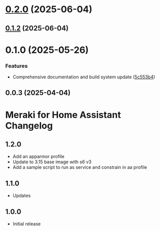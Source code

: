 # [0.2.0](https://github.com/brewmarsh/meraki-homeassistant/compare/v0.1.2...v0.2.0) (2025-06-04)



## [0.1.2](https://github.com/brewmarsh/meraki-homeassistant/compare/v0.1.1...v0.1.2) (2025-06-04)



# 0.1.0 (2025-05-26)


### Features

* Comprehensive documentation and build system update ([5c553b4](https://github.com/brewmarsh/meraki-homeassistant/commit/5c553b4c2873f9720c5190641f750fa06e2d78b4))



## 0.0.3 (2025-04-04)



# Meraki for Home Assistant Changelog

## 1.2.0

- Add an apparmor profile
- Update to 3.15 base image with s6 v3
- Add a sample script to run as service and constrain in aa profile

## 1.1.0

- Updates

## 1.0.0

- Initial release
